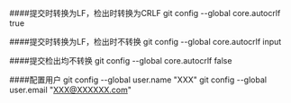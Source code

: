 ####提交时转换为LF，检出时转换为CRLF
git config --global core.autocrlf true   

####提交时转换为LF，检出时不转换
git config --global core.autocrlf input   

####提交检出均不转换
git config --global core.autocrlf false

####配置用户
git config --global user.name "XXX"
git config --global user.email "XXX@XXXXXX.com"


